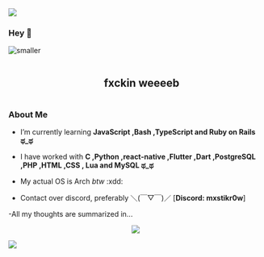 <!--horizontal divider(gradiant)-->
<img src="https://user-images.githubusercontent.com/73097560/115834477-dbab4500-a447-11eb-908a-139a6edaec5c.gif">

<!--h1 without bottom border-->
### Hey 👋

![smaller](https://user-images.githubusercontent.com/96934612/232333246-92ee524b-f696-4a9d-b8cc-a1807f9aae66.png)

<!--h2 without bottom border-->
<div id="user-content-toc">
  <ul align="center">
    <summary><h2 style="display: inline-block">fxckin weeeeb</h2></summary>
  </ul>
</div>

<!--Intro start-->
### About Me

- I’m currently learning **JavaScript ,Bash ,TypeScript and Ruby on Rails ಥ_ಥ**

- I have worked with **C ,Python ,react-native ,Flutter ,Dart ,PostgreSQL ,PHP ,HTML ,CSS , Lua and MySQL ಥ_ಥ** 

- My actual OS is Arch _btw_ :xdd: 

- Contact over discord, preferably ＼(￣▽￣)／
[**Discord: mxstikr0w**]

<!--Intro end-->

-All my thoughts are summarized in...
<p align="center">
  <a href="https://skillicons.dev">
    <img src="https://skillicons.dev/icons?i=git,c,cpp,css,discord,figma,firebase,github,html,java,js,linux,md,mongodb,php,mysql,nextjs,nodejs,py,astro,react,tailwind,ts,flutter,dart,postgres,lua,vscode&perline=14" />
  </a>
</p>

<!--horizontal divider(gradiant)-->
<img src="https://user-images.githubusercontent.com/73097560/115834477-dbab4500-a447-11eb-908a-139a6edaec5c.gif">

